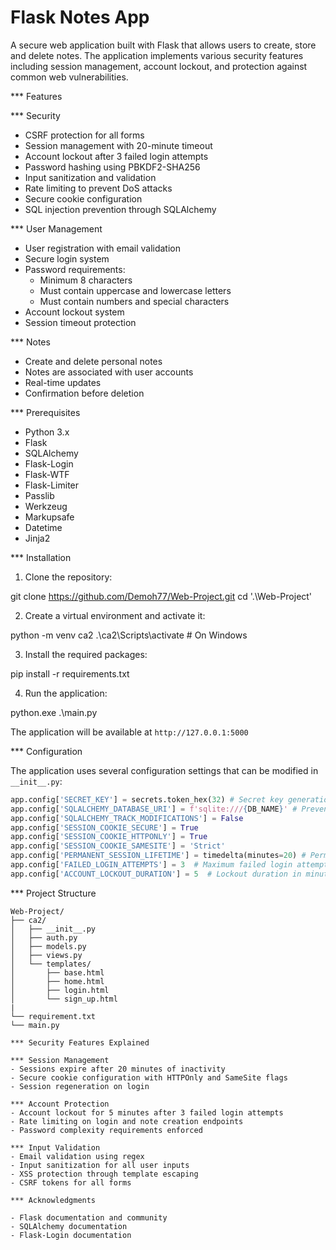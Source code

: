 # Flask Notes App

A secure web application built with Flask that allows users to create, store and delete notes. The application implements various security features including session management, account lockout, and protection against common web vulnerabilities.

*** Features

*** Security
- CSRF protection for all forms
- Session management with 20-minute timeout
- Account lockout after 3 failed login attempts
- Password hashing using PBKDF2-SHA256
- Input sanitization and validation
- Rate limiting to prevent DoS attacks
- Secure cookie configuration
- SQL injection prevention through SQLAlchemy

*** User Management
- User registration with email validation
- Secure login system
- Password requirements:
  - Minimum 8 characters
  - Must contain uppercase and lowercase letters
  - Must contain numbers and special characters
- Account lockout system
- Session timeout protection

*** Notes
- Create and delete personal notes
- Notes are associated with user accounts
- Real-time updates
- Confirmation before deletion

*** Prerequisites

- Python 3.x
- Flask
- SQLAlchemy
- Flask-Login
- Flask-WTF
- Flask-Limiter
- Passlib
- Werkzeug
- Markupsafe
- Datetime
- Jinja2

*** Installation

1. Clone the repository:

git clone https://github.com/Demoh77/Web-Project.git
cd '.\Web-Project\'

2. Create a virtual environment and activate it:

python -m venv ca2
.\ca2\Scripts\activate # On Windows

3. Install the required packages:

pip install -r requirements.txt

4. Run the application:

python.exe .\main.py

The application will be available at `http://127.0.0.1:5000`

*** Configuration

The application uses several configuration settings that can be modified in `__init__.py`:

```python
app.config['SECRET_KEY'] = secrets.token_hex(32) # Secret key generation for the protection of cookies
app.config['SQLALCHEMY_DATABASE_URI'] = f'sqlite:///{DB_NAME}' # Prevent SQL Injection
app.config['SQLALCHEMY_TRACK_MODIFICATIONS'] = False
app.config['SESSION_COOKIE_SECURE'] = True
app.config['SESSION_COOKIE_HTTPONLY'] = True
app.config['SESSION_COOKIE_SAMESITE'] = 'Strict'
app.config['PERMANENT_SESSION_LIFETIME'] = timedelta(minutes=20) # Permanent Session set to 20mins
app.config['FAILED_LOGIN_ATTEMPTS'] = 3  # Maximum failed login attempts
app.config['ACCOUNT_LOCKOUT_DURATION'] = 5  # Lockout duration in minutes
```

*** Project Structure
```
Web-Project/
├── ca2/
│   ├── __init__.py
│   ├── auth.py
│   ├── models.py
│   ├── views.py
│   └── templates/
│       ├── base.html
│       ├── home.html
│       ├── login.html
│       └── sign_up.html
|
└── requirement.txt
└── main.py

*** Security Features Explained

*** Session Management
- Sessions expire after 20 minutes of inactivity
- Secure cookie configuration with HTTPOnly and SameSite flags
- Session regeneration on login

*** Account Protection
- Account lockout for 5 minutes after 3 failed login attempts
- Rate limiting on login and note creation endpoints
- Password complexity requirements enforced

*** Input Validation
- Email validation using regex
- Input sanitization for all user inputs
- XSS protection through template escaping
- CSRF tokens for all forms

*** Acknowledgments

- Flask documentation and community
- SQLAlchemy documentation
- Flask-Login documentation
